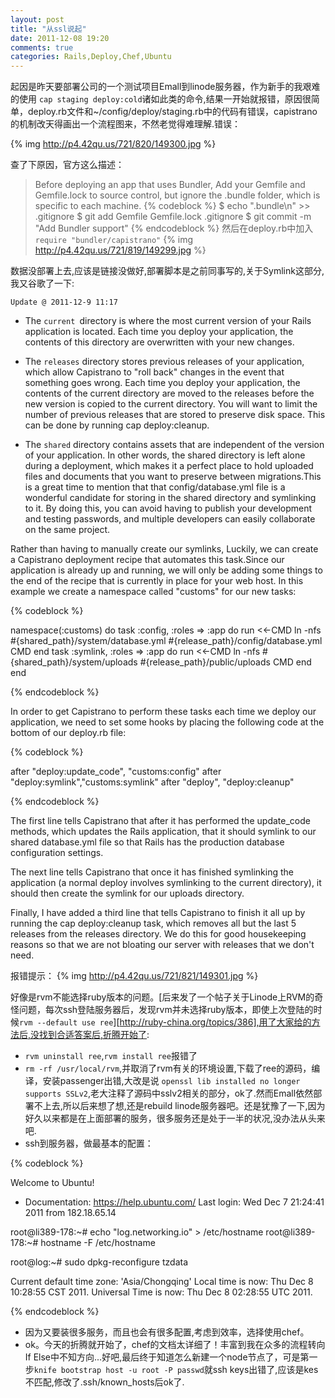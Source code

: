 ```yaml
---
layout: post
title: "从ssl说起"
date: 2011-12-08 19:20
comments: true
categories: Rails,Deploy,Chef,Ubuntu 
---
```

起因是昨天要部署公司的一个测试项目Emall到linode服务器，作为新手的我艰难的使用
`cap staging deploy:cold`诸如此类的命令,结果一开始就报错，原因很简单，deploy.rb文件和~/config/deploy/staging.rb中的代码有错误，capistrano的机制改天得画出一个流程图来，不然老觉得难理解.错误：

 {% img http://p4.42qu.us/721/820/149300.jpg %}
 
 查了下原因，官方这么描述：
 
> Before deploying an app that uses Bundler, Add your Gemfile and Gemfile.lock to source control, but ignore the .bundle folder, which is specific to each machine.
{% codeblock %}
$ echo ".bundle\n" >> .gitignore
$ git add Gemfile Gemfile.lock .gitignore
$ git commit -m "Add Bundler support"
{% endcodeblock %}
然后在deploy.rb中加入`require "bundler/capistrano"`
 {% img http://p4.42qu.us/721/819/149299.jpg %}

数据没部署上去,应该是链接没做好,部署脚本是之前同事写的,关于Symlink这部分,我又谷歌了一下:

`Update @ 2011-12-9 11:17`

- The `current `directory is where the most current version of your Rails application is located. Each time you deploy your application, the contents of this directory are overwritten with your new changes.

- The `releases` directory stores previous releases of your application, which allow Capistrano to "roll back" changes in the event that something goes wrong. Each time you deploy your application, the contents of the current directory are moved to the releases before the new version is copied to the current directory. You will want to limit the number of previous releases that are stored to preserve disk space. This can be done by running cap deploy:cleanup.

- The `shared` directory contains assets that are independent of the version of your application. In other words, the shared directory is left alone during a deployment, which makes it a perfect place to hold uploaded files and documents that you want to preserve between migrations.This is a great time to mention that that config/database.yml file is a wonderful candidate for storing in the shared directory and symlinking to it. By doing this, you can avoid having to publish your development and testing passwords, and multiple developers can easily collaborate on the same project.

Rather than having to manually create our symlinks,  Luckily, we can create a Capistrano deployment recipe that automates this task.Since our application is already up and running, we will only be adding some things to the end of the recipe that is currently in place for your web host. In this example we create a namespace called "customs" for our new tasks:

{% codeblock %}

namespace(:customs) do
  task :config, :roles => :app do
    run <<-CMD
      ln -nfs #{shared_path}/system/database.yml #{release_path}/config/database.yml
    CMD
  end
  task :symlink, :roles => :app do
    run <<-CMD
      ln -nfs #{shared_path}/system/uploads #{release_path}/public/uploads
    CMD
  end
end

{% endcodeblock %}

In order to get Capistrano to perform these tasks each time we deploy our application, we need to set some hooks by placing the following code at the bottom of our deploy.rb file:

{% codeblock %}

after "deploy:update_code", "customs:config"
after "deploy:symlink","customs:symlink"
after "deploy", "deploy:cleanup"

{% endcodeblock %}

The first line tells Capistrano that after it has performed the update_code methods, which updates the Rails application, that it should symlink to our shared database.yml file so that Rails has the production database configuration settings.

The next line tells Capistrano that once it has finished symlinking the application (a normal deploy involves symlinking to the current directory), it should then create the symlink for our uploads directory.

Finally, I have added a third line that tells Capistrano to finish it all up by running the cap deploy:cleanup task, which removes all but the last 5 releases from the releases directory. We do this for good housekeeping reasons so that we are not bloating our server with releases that we don't need.

报错提示：
{% img http://p4.42qu.us/721/821/149301.jpg %}

好像是rvm不能选择ruby版本的问题。[后来发了一个帖子关于Linode上RVM的奇怪问题，每次ssh登陆服务器后，发现rvm并未选择ruby版本，即使上次登陆的时候`rvm --default use ree`][http://ruby-china.org/topics/386],用了大家给的方法后,没找到合适答案后,折腾开始了:

- `rvm uninstall ree`,`rvm install ree`报错了
- `rm -rf /usr/local/rvm`,并取消了rvm有关的环境设置,下载了ree的源码，编译，安装passenger出错,大改是说
`openssl lib installed no longer supports SSLv2`,老大注释了源码中sslv2相关的部分，ok了.然而Emall依然部署不上去,所以后来想了想,还是rebuild linode服务器吧。还是犹豫了一下,因为好久以来都是在上面部署的服务，很多服务还是处于一半的状况,没办法从头来吧.
- ssh到服务器，做最基本的配置：

{% codeblock %}

Welcome to Ubuntu!
 * Documentation:  https://help.ubuntu.com/
Last login: Wed Dec  7 21:24:41 2011 from 182.18.65.14

root@li389-178:~# echo "log.networking.io" > /etc/hostname
root@li389-178:~# hostname -F /etc/hostname

root@log:~# sudo dpkg-reconfigure tzdata

Current default time zone: 'Asia/Chongqing'
Local time is now:      Thu Dec  8 10:28:55 CST 2011.
Universal Time is now:  Thu Dec  8 02:28:55 UTC 2011.

{% endcodeblock %}
- 因为又要装很多服务，而且也会有很多配置,考虑到效率，选择使用chef。
- ok。今天的折腾就开始了，chef的文档太详细了！丰富到我在众多的流程转向If Else中不知方向...好吧,最后终于知道怎么新建一个node节点了，可是第一步`knife bootstrap host -u root -P passwd`就ssh keys出错了,应该是kes不匹配,修改了.ssh/known_hosts后ok了.






